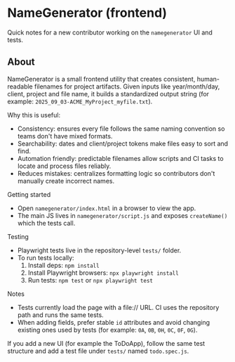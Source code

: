 # NameGenerator (frontend)

Quick notes for a new contributor working on the `namegenerator` UI and tests.

## About

NameGenerator is a small frontend utility that creates consistent, human-readable filenames for project artifacts.
Given inputs like year/month/day, client, project and file name, it builds a standardized output string (for example: `2025_09_03-ACME_MyProject_myfile.txt`).

Why this is useful:

- Consistency: ensures every file follows the same naming convention so teams don't have mixed formats.
- Searchability: dates and client/project tokens make files easy to sort and find.
- Automation friendly: predictable filenames allow scripts and CI tasks to locate and process files reliably.
- Reduces mistakes: centralizes formatting logic so contributors don't manually create incorrect names.

Getting started

- Open `namegenerator/index.html` in a browser to view the app.
- The main JS lives in `namegenerator/script.js` and exposes `createName()` which the tests call.

Testing

- Playwright tests live in the repository-level `tests/` folder.
- To run tests locally:
   1. Install deps: `npm install`
   2. Install Playwright browsers: `npx playwright install`
   3. Run tests: `npm test` or `npx playwright test`

Notes

- Tests currently load the page with a file:// URL. CI uses the repository path and runs the same tests.
- When adding fields, prefer stable `id` attributes and avoid changing existing ones used by tests (for example: `0A`, `0B`, `0H`, `0C`, `0F`, `0G`).

If you add a new UI (for example the ToDoApp), follow the same test structure and add a test file under `tests/` named `todo.spec.js`.
